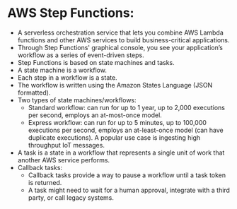 # AWS Step Functions:
- A serverless orchestration service that lets you combine AWS Lambda functions and other AWS services to build business-critical applications.
- Through Step Functions' graphical console, you see your application’s workflow as a series of event-driven steps. 
- Step Functions is based on state machines and tasks.
- A state machine is a workflow.
- Each step in a workflow is a state. 
- The workflow is written using the Amazon States Language (JSON formatted).
- Two types of state machines/workflows: 
	- Standard workflow: can run for up to 1 year, up to 2,000 executions per second, employs an at-most-once model.
	- Express workflow: can run for up to 5 minutes, up to 100,000 executions per second, employs an at-least-once model (can have duplicate executions). A popular use case is ingesting high throughput IoT messages.
- A task is a state in a workflow that represents a single unit of work that another AWS service performs.
- Callback tasks:
	- Callback tasks provide a way to pause a workflow until a task token is returned. 
	- A task might need to wait for a human approval, integrate with a third party, or call legacy systems. 